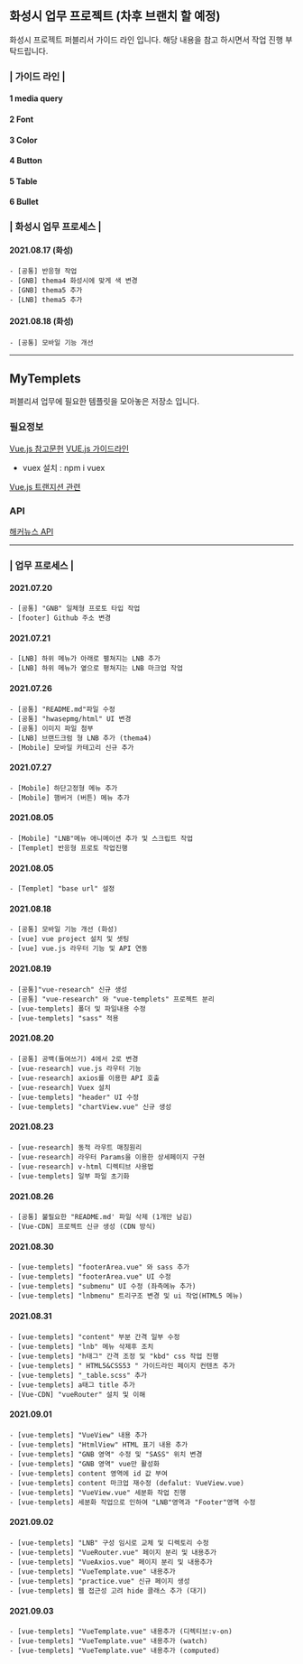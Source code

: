 ## 화성시 업무 프로젝트 (차후 브랜치 할 예정)

화성시 프로젝트 퍼블리서 가이드 라인 입니다. 해당 내용을 참고 하시면서 작업 진행 부탁드립니다.

### | 가이드 라인 |

#### 1 media query

#### 2 Font

#### 3 Color

#### 4 Button

#### 5 Table

#### 6 Bullet

### | 화성시 업무 프로세스 |

#### 2021.08.17 (화성)

```
- [공통] 반응형 작업
- [GNB] thema4 화성시에 맞게 색 변경
- [GNB] thema5 추가
- [LNB] thema5 추가
```

#### 2021.08.18 (화성)

```
- [공통] 모바일 기능 개선
```

---

## MyTemplets

퍼블리셔 업무에 필요한 템플릿을 모아놓은 저장소 입니다.

### 필요정보

[Vue.js 참고문헌](https://joshua1988.github.io/vue-camp/textbook.html)
[VUE.js 가이드라인](https://vuejs.org/v2/style-guide/)

- vuex 설치 : npm i vuex

[Vue.js 트랜지션 관련](https://vuejs.org/v2/guide/transitions.html)

### API

[해커뉴스 API](https://github.com/tastejs/hacker-news-pwas/blob/master/docs/api.md)

---

### | 업무 프로세스 |

#### 2021.07.20

```
- [공통] "GNB" 일체형 프로토 타입 작업
- [footer] Github 주소 변경
```

#### 2021.07.21

```
- [LNB] 하위 메뉴가 아래로 펼쳐지는 LNB 추가
- [LNB] 하위 메뉴가 옆으로 평쳐지는 LNB 마크업 작업
```

#### 2021.07.26

```
- [공통] "README.md"파일 수정
- [공통] "hwasepmg/html" UI 변경
- [공통] 이미지 파일 첨부
- [LNB] 브랜드크럼 형 LNB 추가 (thema4)
- [Mobile] 모바일 카테고리 신규 추가

```

#### 2021.07.27

```
- [Mobile] 하단고정형 메뉴 추가
- [Mobile] 햄버거 (버튼) 메뉴 추가
```

#### 2021.08.05

```
- [Mobile] "LNB"메뉴 애니메이션 추가 및 스크립트 작업
- [Templet] 반응형 프로토 작업진행
```

#### 2021.08.05

```
- [Templet] "base url" 설정

```

#### 2021.08.18

```
- [공통] 모바일 기능 개선 (화성)
- [vue] vue project 설치 및 셋팅
- [vue] vue.js 라우터 기능 및 API 연동
```

#### 2021.08.19

```
- [공통]"vue-research" 신규 생성
- [공통] "vue-research" 와 "vue-templets" 프로젝트 분리
- [vue-templets] 폴더 및 파일내용 수정
- [vue-templets] "sass" 적용
```

#### 2021.08.20

```
- [공통] 공백(들여쓰기) 4에서 2로 변경
- [vue-research] vue.js 라우터 기능
- [vue-research] axios를 이용한 API 호출
- [vue-research] Vuex 설치
- [vue-templets] "header" UI 수정
- [vue-templets] "chartView.vue" 신규 생성
```

#### 2021.08.23

```
- [vue-research] 동적 라우트 매칭원리
- [vue-research] 라우터 Params을 이용한 상세페이지 구현
- [vue-research] v-html 디렉티브 사용법
- [vue-templets] 일부 파일 초기화
```

#### 2021.08.26

```
- [공통] 불필요한 "README.md' 파일 삭제 (1개만 남김)
- [Vue-CDN] 프로젝트 신규 생성 (CDN 방식)
```

#### 2021.08.30

```
- [vue-templets] "footerArea.vue" 와 sass 추가
- [vue-templets] "footerArea.vue" UI 수정
- [vue-templets] "submenu" UI 수정 (좌측메뉴 추가)
- [vue-templets] "lnbmenu" 트리구조 변경 및 ui 작업(HTML5 메뉴)
```

#### 2021.08.31

```
- [vue-templets] "content" 부분 간격 일부 수정
- [vue-templets] "lnb" 메뉴 삭제후 조치
- [vue-templets] "h태그" 간격 조정 및 "kbd" css 작업 진행
- [vue-templets] " HTML5&CSS53 " 가이드라인 페이지 컨텐츠 추가
- [vue-templets] "_table.scss" 추가
- [vue-templets] a태그 title 추가
- [Vue-CDN] "vueRouter" 설치 및 이해
```

#### 2021.09.01

```
- [vue-templets] "VueView" 내용 추가
- [vue-templets] "HtmlView" HTML 표기 내용 추가
- [vue-templets] "GNB 영역" 수정 및 "SASS" 위치 변경
- [vue-templets] "GNB 영역" vue만 활성화
- [vue-templets] content 영역에 id 값 부여
- [vue-templets] content 마크업 재수정 (defalut: VueView.vue)
- [vue-templets] "VueView.vue" 세분화 작업 진행
- [vue-templets] 세분화 작업으로 인하여 "LNB"영역과 "Footer"영역 수정
```

#### 2021.09.02

```
- [vue-templets] "LNB" 구성 임시로 교체 및 디렉토리 수정
- [vue-templets] "VueRouter.vue" 페이지 분리 및 내용추가
- [vue-templets] "VueAxios.vue" 페이지 분리 및 내용추가
- [vue-templets] "VueTemplate.vue" 내용추가
- [vue-templets] "practice.vue" 신규 페이지 생성
- [vue-templets] 웹 접근성 고려 hide 클래스 추가 (대기)
```

#### 2021.09.03

```
- [vue-templets] "VueTemplate.vue" 내용추가 (디렉티브:v-on)
- [vue-templets] "VueTemplate.vue" 내용추가 (watch)
- [vue-templets] "VueTemplate.vue" 내용추가 (computed)
```
